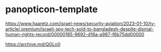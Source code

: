 # panopticon-template

https://www.haaretz.com/israel-news/security-aviation/2023-01-10/ty-article/.premium/israeli-spy-tech-sold-to-bangladesh-despite-dismal-human-rights-record/00000185-9692-d16a-a987-f6b75dd00000

https://archive.md/QGLo0
